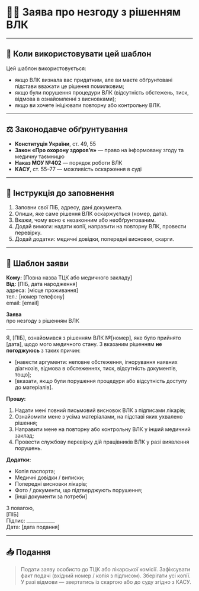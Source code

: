 # 🧑‍⚕️ Заява про незгоду з рішенням ВЛК

---

## 📘 Коли використовувати цей шаблон
Цей шаблон використовується:
- якщо ВЛК визнала вас придатним, але ви маєте обґрунтовані підстави вважати це рішення помилковим;
- якщо були порушення процедури ВЛК (відсутність обстежень, тиск, відмова в ознайомленні з висновками);
- якщо ви хочете ініціювати повторну або контрольну ВЛК.

---

## ⚖️ Законодавче обґрунтування
- **Конституція України**, ст. 49, 55
- **Закон «Про охорону здоровʼя»** — право на інформовану згоду та медичну таємницю
- **Наказ МОУ №402** — порядок роботи ВЛК
- **КАСУ**, ст. 55–77 — можливість оскарження в суді

---

## 📝 Інструкція до заповнення
1. Заповни свої ПІБ, адресу, дані документа.
2. Опиши, яке саме рішення ВЛК оскаржується (номер, дата).
3. Вкажи, чому воно є незаконним або необґрунтованим.
4. Додай вимоги: надати копії, направити на повторну ВЛК, провести перевірку.
5. Додай додатки: медичні довідки, попередні висновки, скарги.

---

## 📄 Шаблон заяви

**Кому:** [Повна назва ТЦК або медичного закладу]  
**Від:** [ПІБ, дата народження]  
адреса: [місце проживання]  
тел.: [номер телефону]  
email: [email]

**Заява**  
про незгоду з рішенням ВЛК

---

Я, [ПІБ], ознайомився з рішенням ВЛК №[номер], яке було прийнято [дата], щодо мого медичного стану. З вказаним рішенням **не погоджуюсь** з таких причин:

- [навести аргументи: неповне обстеження, ігнорування наявних діагнозів, відмова в обстеженнях, тиск, відсутність документів, тощо];
- [вказати, якщо були порушення процедури або відсутність доступу до матеріалів].

**Прошу:**
1. Надати мені повний письмовий висновок ВЛК з підписами лікарів;
2. Ознайомити мене з усіма матеріалами, на підставі яких ухвалено рішення;
3. Направити мене на повторну або контрольну ВЛК у інший медичний заклад;
4. Провести службову перевірку дій працівників ВЛК у разі виявлення порушень.

**Додатки:**
- Копія паспорта;
- Медичні довідки / виписки;
- Попередні висновки лікарів;
- Фото / документи, що підтверджують порушення;
- [інші документи за потреби]

З повагою,  
[ПІБ]  
Підпис: ____________  
Дата: [дата подання]

---

## 📥 Подання
> Подати заяву особисто до ТЦК або лікарської комісії.
> Зафіксувати факт подачі (вхідний номер / копія з підписом). Зберігати усі копії.
> У разі відмови — звертатись із скаргою або до суду згідно з КАСУ.

